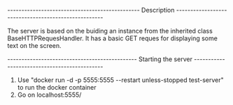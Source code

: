 
----------------------------------------------- Description ----------------------------------------------------

The server is based on the buiding an instance from the inherited class BaseHTTPRequesHandler. 
It has a basic GET reques for displaying some text on the screen.

---------------------------------------------- Starting the server ---------------------------------------------

1. Use "docker run -d -p 5555:5555 --restart unless-stopped test-server" to run the docker container
2. Go on localhost:5555/ 
